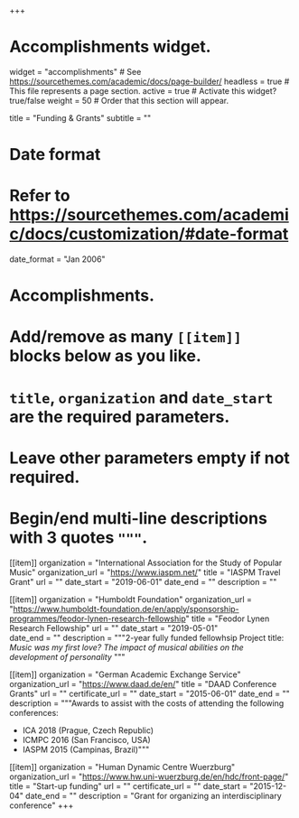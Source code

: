 +++
# Accomplishments widget.
widget = "accomplishments"  # See https://sourcethemes.com/academic/docs/page-builder/
headless = true  # This file represents a page section.
active = true  # Activate this widget? true/false
weight = 50  # Order that this section will appear.

title = "Funding & Grants"
subtitle = ""

# Date format
#   Refer to https://sourcethemes.com/academic/docs/customization/#date-format
date_format = "Jan 2006"

# Accomplishments.
#   Add/remove as many `[[item]]` blocks below as you like.
#   `title`, `organization` and `date_start` are the required parameters.
#   Leave other parameters empty if not required.
#   Begin/end multi-line descriptions with 3 quotes `"""`.

[[item]]
  organization = "International Association for the Study of Popular Music"
  organization_url = "https://www.iaspm.net/"
  title = "IASPM Travel Grant"
  url = ""
  date_start = "2019-06-01"
  date_end = ""
  description = ""
  
[[item]]
  organization = "Humboldt Foundation"
  organization_url = "https://www.humboldt-foundation.de/en/apply/sponsorship-programmes/feodor-lynen-research-fellowship"
  title = "Feodor Lynen Research Fellowship"
  url = ""
  date_start = "2019-05-01"  
  date_end = ""
  description = """2-year fully funded fellowhsip
  Project title: *Music was my first love? The impact of musical abilities on the development of personality*
  """

[[item]]
  organization = "German Academic Exchange Service"
  organization_url = "https://www.daad.de/en/"
  title = "DAAD Conference Grants"
  url = ""
  certificate_url = ""
  date_start = "2015-06-01"
  date_end = ""
  description = """Awards to assist with the costs of attending the following conferences: 
  * ICA 2018 (Prague, Czech Republic) 
  * ICMPC 2016 (San Francisco, USA) 
  * IASPM 2015 (Campinas, Brazil)"""
  
[[item]]
  organization = "Human Dynamic Centre Wuerzburg"
  organization_url = "https://www.hw.uni-wuerzburg.de/en/hdc/front-page/"
  title = "Start-up funding"
  url = ""
  certificate_url = ""
  date_start = "2015-12-04"
  date_end = ""
  description = "Grant for organizing an interdisciplinary conference"
+++
